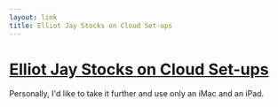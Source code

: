 ```yaml
---
layout: link
title: Elliot Jay Stocks on Cloud Set-ups
---
```


#	[Elliot Jay Stocks on Cloud Set-ups](http://elliotjaystocks.com/blog/a-cloud-centric-mac-set-up/ "A Cloud-centric Mac set-up")

Personally, I'd like to take it further and use only an iMac and an iPad.